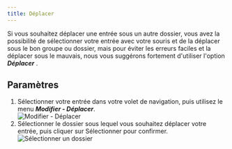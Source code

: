```yaml
---
title: Déplacer
---
```

Si vous souhaitez déplacer une entrée sous un autre dossier, vous avez la possibilité de sélectionner votre entrée avec votre souris et de la déplacer sous le bon groupe ou dossier, mais pour éviter les erreurs faciles et la déplacer sous le mauvais, nous vous suggérons fortement d'utiliser l'option ***Déplacer*** . 

## Paramètres 

1. Sélectionner votre entrée dans votre volet de navigation, puis utilisez le menu ***Modifier - Déplacer***.  
![Modifier - Déplacer](https://webdevolutions.azureedge.net/docs/fr/rdm/mac/clip4100.png) 
1. Sélectionner le dossier sous lequel vous souhaitez déplacer votre entrée, puis cliquer sur Sélectionner pour confirmer.  
![Sélectionner un dossier](https://webdevolutions.azureedge.net/docs/fr/rdm/mac/clip0255.png) 
